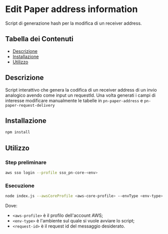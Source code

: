 # Edit Paper address information

Script di generazione hash per la modifica di un receiver address.

## Tabella dei Contenuti

- [Descrizione](#descrizione)
- [Installazione](#installazione)
- [Utilizzo](#utilizzo)

## Descrizione
Script interattivo che genera la codifica di un receiver address di un invio analogico avendo come input un requestId.
Una volta generati i campi di interesse modificare manualmente le tabelle in `pn-paper-address` e `pn-paper-request-delivery`
## Installazione

```bash
npm install
```

## Utilizzo
### Step preliminare

```bash
aws sso login --profile sso_pn-core-<env>
```

### Esecuzione
```bash
node index.js --awsCoreProfile <aws-core-profile> --envType <env-type> --requestId <request-id>
```
Dove:
- `<aws-profile>` è il profilo dell'account AWS;
- `<env-type>` è l'ambiente sul quale si vuole avviare lo script;
- `<request-id>` è il request id del messaggio desiderato.



